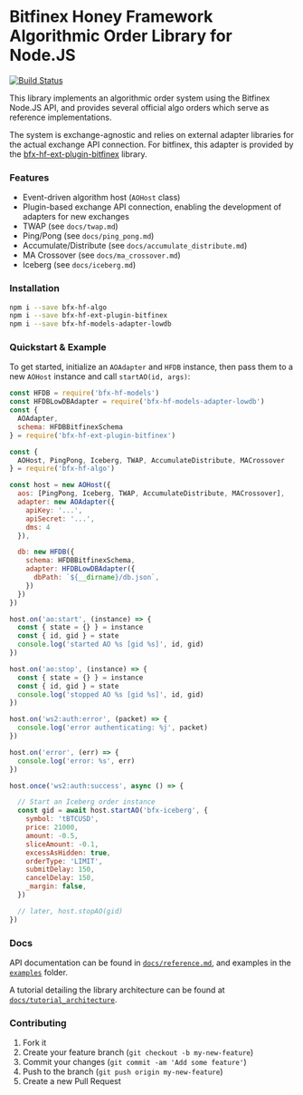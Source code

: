 # Bitfinex Honey Framework Algorithmic Order Library for Node.JS

[![Build Status](https://travis-ci.org/bitfinexcom/bfx-hf-algo.svg?branch=master)](https://travis-ci.org/bitfinexcom/bfx-hf-algo)

This library implements an algorithmic order system using the Bitfinex Node.JS
API, and provides several official algo orders which serve as reference
implementations.

The system is exchange-agnostic and relies on external adapter libraries for the
actual exchange API connection. For bitfinex, this adapter is provided by the
[bfx-hf-ext-plugin-bitfinex](https://github.com/bitfinexcom/bfx-hf-ext-plugin-bitfinex)
library.

### Features

* Event-driven algorithm host (`AOHost` class)
* Plugin-based exchange API connection, enabling the development of adapters for new exchanges
* TWAP (see `docs/twap.md`)
* Ping/Pong (see `docs/ping_pong.md`)
* Accumulate/Distribute (see `docs/accumulate_distribute.md`)
* MA Crossover (see `docs/ma_crossover.md`)
* Iceberg (see `docs/iceberg.md`)

### Installation

```bash
npm i --save bfx-hf-algo
npm i --save bfx-hf-ext-plugin-bitfinex
npm i --save bfx-hf-models-adapter-lowdb
```

### Quickstart & Example

To get started, initialize an `AOAdapter` and `HFDB` instance, then pass them
to a new `AOHost` instance and call `startAO(id, args)`:

```js
const HFDB = require('bfx-hf-models')
const HFDBLowDBAdapter = require('bfx-hf-models-adapter-lowdb')
const {
  AOAdapter,
  schema: HFDBBitfinexSchema
} = require('bfx-hf-ext-plugin-bitfinex')

const {
  AOHost, PingPong, Iceberg, TWAP, AccumulateDistribute, MACrossover
} = require('bfx-hf-algo')

const host = new AOHost({
  aos: [PingPong, Iceberg, TWAP, AccumulateDistribute, MACrossover],
  adapter: new AOAdapter({
    apiKey: '...',
    apiSecret: '...',
    dms: 4
  }),

  db: new HFDB({
    schema: HFDBBitfinexSchema,
    adapter: HFDBLowDBAdapter({
      dbPath: `${__dirname}/db.json`,
    })
  })
})

host.on('ao:start', (instance) => {
  const { state = {} } = instance
  const { id, gid } = state
  console.log('started AO %s [gid %s]', id, gid)
})

host.on('ao:stop', (instance) => {
  const { state = {} } = instance
  const { id, gid } = state
  console.log('stopped AO %s [gid %s]', id, gid)
})

host.on('ws2:auth:error', (packet) => {
  console.log('error authenticating: %j', packet)
})

host.on('error', (err) => {
  console.log('error: %s', err)
})

host.once('ws2:auth:success', async () => {

  // Start an Iceberg order instance
  const gid = await host.startAO('bfx-iceberg', {
    symbol: 'tBTCUSD',
    price: 21000,
    amount: -0.5,
    sliceAmount: -0.1,
    excessAsHidden: true,
    orderType: 'LIMIT',
    submitDelay: 150,
    cancelDelay: 150,
    _margin: false,
  })

  // later, host.stopAO(gid)
})
```

### Docs

API documentation can be found in [`docs/reference.md`](docs/reference.md), and
examples in the [`examples`](examples) folder.

A tutorial detailing the library architecture can be found at
[`docs/tutorial_architecture`](docs/tutorial_architecture.md).

### Contributing

1. Fork it
2. Create your feature branch (`git checkout -b my-new-feature`)
3. Commit your changes (`git commit -am 'Add some feature'`)
4. Push to the branch (`git push origin my-new-feature`)
5. Create a new Pull Request
